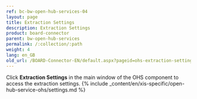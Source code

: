 ```yaml
---
ref: bc-bw-open-hub-services-04
layout: page
title: Extraction Settings
description: Extraction Settings
product: board-connector
parent: bw-open-hub-services
permalink: /:collection/:path
weight: 4
lang: en_GB
old_url: /BOARD-Connector-EN/default.aspx?pageid=ohs-extraction-settings
---
```

Click **Extraction Settings** in the main window of the OHS component to access the extraction settings.
{% include _content/en/xis-specific/open-hub-service-ohs/settings.md %}
